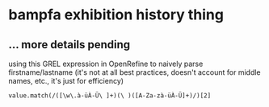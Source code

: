 # bampfa exhibition history thing

## ... more details pending

using this GREL expression in OpenRefine to naively parse firstname/lastname (it's not at all best practices, doesn't account for middle names, etc., it's just for efficiency)

`value.match(/([\w\.à-üÀ-Ü\ ]+)(\ )([A-Za-zà-üÀ-Ü]+)/)[2]`
